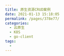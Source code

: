 ```yaml
---
title: 原生资源CRUD案例
date: 2021-01-13 15:18:05
permalink: /pages/378e77/
categories:
  - 云原生
  - K8S
  - go-client
tags:
  - 
---
```

